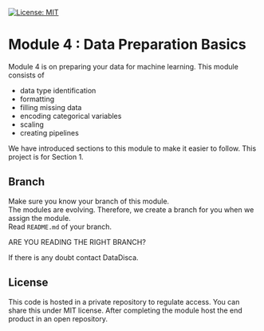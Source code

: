 [![License: MIT](https://img.shields.io/badge/License-MIT-yellow.svg)](https://opensource.org/licenses/MIT)
# Module 4 : Data Preparation Basics  
Module 4 is on preparing your data for machine learning.
This module consists of 
* data type identification
* formatting
* filling missing data
* encoding categorical variables
* scaling
* creating pipelines

We have introduced sections to this module to make it easier to follow.
This project is for Section 1.

## Branch
 Make sure you know your branch of this module.  
 The modules are evolving. 
 Therefore, we create a branch for you when we assign the module.  
 Read `README.md` of your branch.
 
 ARE YOU READING THE RIGHT BRANCH?
 
 If there is any doubt contact DataDisca.

## License
This code is hosted in a private repository to regulate access. You can share this under MIT license.
After completing the module host the end product in an open repository.  
